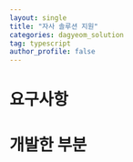 ```yaml
---
layout: single
title: "자사 솔루션 지원"
categories: dagyeom_solution
tag: typescript
author_profile: false
---
```


# 요구사항

# 개발한 부분

